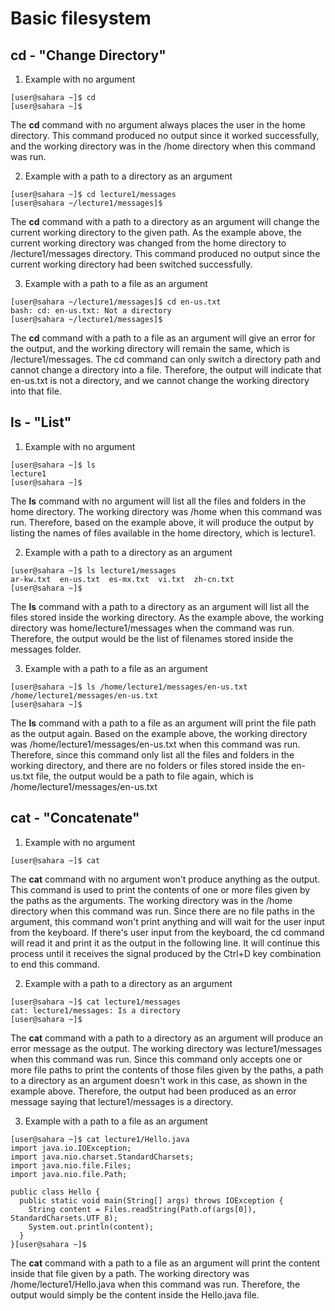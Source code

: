 # Basic filesystem

## cd - "Change Directory"

1. Example with no argument

```
[user@sahara ~]$ cd
[user@sahara ~]$ 
```
The **cd** command with no argument always places the user in the home directory. This command produced no output since it worked successfully, and the working directory was in the /home directory when this command was run. 


2. Example with a path to a directory as an argument

```
[user@sahara ~]$ cd lecture1/messages
[user@sahara ~/lecture1/messages]$ 
```
The **cd** command with a path to a directory as an argument will change the current working directory to the given path. As the example above, the current working directory was changed from the home directory to /lecture1/messages directory. This command produced no output since the current working directory had been switched successfully.

3. Example with a path to a file as an argument

```
[user@sahara ~/lecture1/messages]$ cd en-us.txt
bash: cd: en-us.txt: Not a directory
[user@sahara ~/lecture1/messages]$ 
```
The **cd** command with a path to a file as an argument will give an error for the output, and the working directory will remain the same, which is /lecture1/messages. The cd command can only switch a directory path and cannot change a directory into a file. Therefore, the output will indicate that en-us.txt is not a directory, and we cannot change the working directory into that file.

## ls - "List"

1. Example with no argument
```
[user@sahara ~]$ ls
lecture1
[user@sahara ~]$ 
```
The **ls** command with no argument will list all the files and folders in the home directory. The working directory was /home when this command was run. Therefore, based on the example above, it will produce the output by listing the names of files available in the home directory, which is lecture1.


2. Example with a path to a directory as an argument
```
[user@sahara ~]$ ls lecture1/messages
ar-kw.txt  en-us.txt  es-mx.txt  vi.txt  zh-cn.txt
[user@sahara ~]$ 
```
The **ls** command with a path to a directory as an argument will list all the files stored inside the working directory. As the example above, the working directory was home/lecture1/messages when the command was run. Therefore, the output would be the list of filenames stored inside the messages folder. 

3. Example with a path to a file as an argument

```
[user@sahara ~]$ ls /home/lecture1/messages/en-us.txt
/home/lecture1/messages/en-us.txt
[user@sahara ~]$ 
```
The **ls** command with a path to a file as an argument will print the file path as the output again. Based on the example above, the working directory was /home/lecture1/messages/en-us.txt when this command was run. Therefore, since this command only list all the files and folders in the working directory, and there are no folders or files stored inside the en-us.txt file, the output would be a path to file again, which is /home/lecture1/messages/en-us.txt


## cat - "Concatenate"

1. Example with no argument
```
[user@sahara ~]$ cat

```

The **cat** command with no argument won't produce anything as the output. This command is used to print the contents of one or more files given by the paths as the arguments. The working directory was in the /home directory when this command was run. Since there are no file paths in the argument, this command won't print anything and will wait for the user input from the keyboard. If there's user input from the keyboard, the cd command will read it and print it as the output in the following line. It will continue this process until it receives the signal produced by the Ctrl+D key combination to end this command.


2. Example with a path to a directory as an argument
```
[user@sahara ~]$ cat lecture1/messages
cat: lecture1/messages: Is a directory
[user@sahara ~]$ 
```

The **cat** command with a path to a directory as an argument will produce an error message as the output. The working directory was lecture1/messages when this command was run. Since this command only accepts one or more file paths to print the contents of those files given by the paths, a path to a directory as an argument doesn't work in this case, as shown in the example above. Therefore, the output had been produced as an error message saying that lecture1/messages is a directory. 


3. Example with a path to a file as an argument

```
[user@sahara ~]$ cat lecture1/Hello.java
import java.io.IOException;
import java.nio.charset.StandardCharsets;
import java.nio.file.Files;
import java.nio.file.Path;

public class Hello {
  public static void main(String[] args) throws IOException {
    String content = Files.readString(Path.of(args[0]), StandardCharsets.UTF_8);    
    System.out.println(content);
  }
}[user@sahara ~]$ 
```
The **cat** command with a path to a file as an argument will print the content inside that file given by a path. The working directory was /home/lecture1/Hello.java when this command was run. Therefore, the output would simply be the content inside the Hello.java file.





